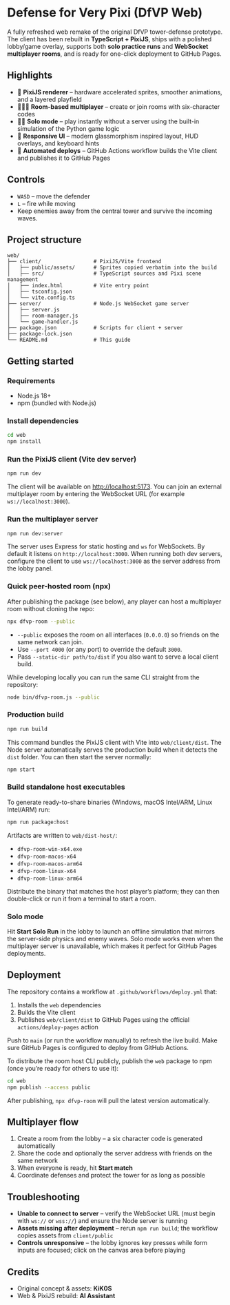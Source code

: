 # Defense for Very Pixi (DfVP Web)

A fully refreshed web remake of the original DfVP tower-defense prototype. The client has been rebuilt in **TypeScript + PixiJS**, ships with a polished lobby/game overlay, supports both **solo practice runs** and **WebSocket multiplayer rooms**, and is ready for one-click deployment to GitHub Pages.

## Highlights

- 🎨 **PixiJS renderer** – hardware accelerated sprites, smoother animations, and a layered playfield
- 🧑‍🤝‍🧑 **Room-based multiplayer** – create or join rooms with six-character codes
- 🧑‍💻 **Solo mode** – play instantly without a server using the built-in simulation of the Python game logic
- 🧭 **Responsive UI** – modern glassmorphism inspired layout, HUD overlays, and keyboard hints
- 🚀 **Automated deploys** – GitHub Actions workflow builds the Vite client and publishes it to GitHub Pages

## Controls

- `WASD` – move the defender
- `L` – fire while moving
- Keep enemies away from the central tower and survive the incoming waves.

## Project structure

```
web/
├── client/                 # PixiJS/Vite frontend
│   ├── public/assets/      # Sprites copied verbatim into the build
│   ├── src/                # TypeScript sources and Pixi scene management
│   ├── index.html          # Vite entry point
│   ├── tsconfig.json
│   └── vite.config.ts
├── server/                 # Node.js WebSocket game server
│   ├── server.js
│   ├── room-manager.js
│   └── game-handler.js
├── package.json            # Scripts for client + server
├── package-lock.json
└── README.md               # This guide
```

## Getting started

### Requirements

- Node.js 18+
- npm (bundled with Node.js)

### Install dependencies

```bash
cd web
npm install
```

### Run the PixiJS client (Vite dev server)

```bash
npm run dev
```

The client will be available on <http://localhost:5173>. You can join an external multiplayer room by entering the WebSocket URL (for example `ws://localhost:3000`).

### Run the multiplayer server

```bash
npm run dev:server
```

The server uses Express for static hosting and `ws` for WebSockets. By default it listens on `http://localhost:3000`. When running both dev servers, configure the client to use `ws://localhost:3000` as the server address from the lobby panel.

### Quick peer-hosted room (npx)

After publishing the package (see below), any player can host a multiplayer room without cloning the repo:

```bash
npx dfvp-room --public
```

- `--public` exposes the room on all interfaces (`0.0.0.0`) so friends on the same network can join.
- Use `--port 4000` (or any port) to override the default `3000`.
- Pass `--static-dir path/to/dist` if you also want to serve a local client build.

While developing locally you can run the same CLI straight from the repository:

```bash
node bin/dfvp-room.js --public
```

### Production build

```bash
npm run build
```

This command bundles the PixiJS client with Vite into `web/client/dist`. The Node server automatically serves the production build when it detects the `dist` folder. You can then start the server normally:

```bash
npm start
```

### Build standalone host executables

To generate ready-to-share binaries (Windows, macOS Intel/ARM, Linux Intel/ARM) run:

```bash
npm run package:host
```

Artifacts are written to `web/dist-host/`:

- `dfvp-room-win-x64.exe`
- `dfvp-room-macos-x64`
- `dfvp-room-macos-arm64`
- `dfvp-room-linux-x64`
- `dfvp-room-linux-arm64`

Distribute the binary that matches the host player’s platform; they can then double-click or run it from a terminal to start a room.

### Solo mode

Hit **Start Solo Run** in the lobby to launch an offline simulation that mirrors the server-side physics and enemy waves. Solo mode works even when the multiplayer server is unavailable, which makes it perfect for GitHub Pages deployments.

## Deployment

The repository contains a workflow at `.github/workflows/deploy.yml` that:

1. Installs the `web` dependencies
2. Builds the Vite client
3. Publishes `web/client/dist` to GitHub Pages using the official `actions/deploy-pages` action

Push to `main` (or run the workflow manually) to refresh the live build. Make sure GitHub Pages is configured to deploy from GitHub Actions.

To distribute the room host CLI publicly, publish the `web` package to npm (once you’re ready for others to use it):

```bash
cd web
npm publish --access public
```

After publishing, `npx dfvp-room` will pull the latest version automatically.

## Multiplayer flow

1. Create a room from the lobby – a six character code is generated automatically
2. Share the code and optionally the server address with friends on the same network
3. When everyone is ready, hit **Start match**
4. Coordinate defenses and protect the tower for as long as possible

## Troubleshooting

- **Unable to connect to server** – verify the WebSocket URL (must begin with `ws://` or `wss://`) and ensure the Node server is running
- **Assets missing after deployment** – rerun `npm run build`; the workflow copies assets from `client/public`
- **Controls unresponsive** – the lobby ignores key presses while form inputs are focused; click on the canvas area before playing

## Credits

- Original concept & assets: **KiK0S**
- Web & PixiJS rebuild: **AI Assistant**
